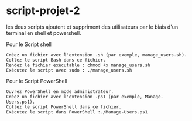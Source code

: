 # script-projet-2

les deux scripts ajoutent et suppriment des utilisateurs par le biais d'un terminal en shell et powershell.

Pour le Script shell

    Créez un fichier avec l'extension .sh (par exemple, manage_users.sh).
    Collez le script Bash dans ce fichier.
    Rendez le fichier exécutable : chmod +x manage_users.sh
    Exécutez le script avec sudo : ./manage_users.sh

  Pour le Script PowerShell

    Ouvrez PowerShell en mode administrateur.
    Créez un fichier avec l'extension .ps1 (par exemple, Manage-Users.ps1).
    Collez le script PowerShell dans ce fichier.
    Exécutez le script dans PowerShell :./Manage-Users.ps1
